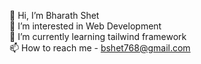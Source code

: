 👋 Hi, I’m Bharath Shet                                                                                                                                                  
👀 I’m interested in Web Development                                                                                                                                                                                                                                                        															
🌱 I’m currently learning tailwind framework                                                                                                                                                                                                                                    															
📫 How to reach me - bshet768@gmail.com	                                                                                                                                  																
<!---
Bharath-Shet1999/Bharath-Shet1999 is a ✨ special ✨ repository because its `README.md` (this file) appears on your GitHub profile.
You can click the Preview link to take a look at your changes.
--->
